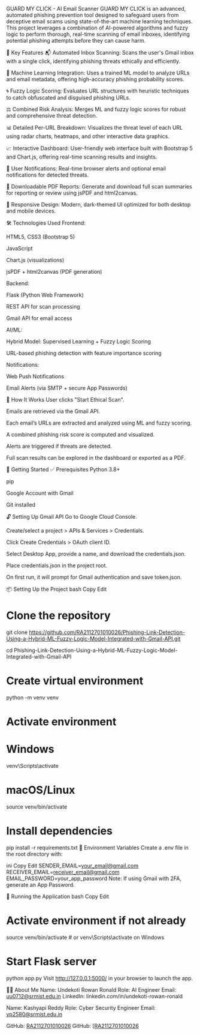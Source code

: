 GUARD MY CLICK - AI Email Scanner
GUARD MY CLICK is an advanced, automated phishing prevention tool designed to safeguard users from deceptive email scams using state-of-the-art machine learning techniques. This project leverages a combination of AI-powered algorithms and fuzzy logic to perform thorough, real-time scanning of email inboxes, identifying potential phishing attempts before they can cause harm.

🔑 Key Features
📬 Automated Inbox Scanning: Scans the user's Gmail inbox with a single click, identifying phishing threats ethically and efficiently.

🧠 Machine Learning Integration: Uses a trained ML model to analyze URLs and email metadata, offering high-accuracy phishing probability scores.

🌀 Fuzzy Logic Scoring: Evaluates URL structures with heuristic techniques to catch obfuscated and disguised phishing URLs.

⚖️ Combined Risk Analysis: Merges ML and fuzzy logic scores for robust and comprehensive threat detection.

📊 Detailed Per-URL Breakdown: Visualizes the threat level of each URL using radar charts, heatmaps, and other interactive data graphics.

📈 Interactive Dashboard: User-friendly web interface built with Bootstrap 5 and Chart.js, offering real-time scanning results and insights.

🚨 User Notifications: Real-time browser alerts and optional email notifications for detected threats.

🧾 Downloadable PDF Reports: Generate and download full scan summaries for reporting or review using jsPDF and html2canvas.

📱 Responsive Design: Modern, dark-themed UI optimized for both desktop and mobile devices.

🛠 Technologies Used
Frontend:

HTML5, CSS3 (Bootstrap 5)

JavaScript

Chart.js (visualizations)

jsPDF + html2canvas (PDF generation)

Backend:

Flask (Python Web Framework)

REST API for scan processing

Gmail API for email access

AI/ML:

Hybrid Model: Supervised Learning + Fuzzy Logic Scoring

URL-based phishing detection with feature importance scoring

Notifications:

Web Push Notifications

Email Alerts (via SMTP + secure App Passwords)

🧠 How It Works
User clicks "Start Ethical Scan".

Emails are retrieved via the Gmail API.

Each email’s URLs are extracted and analyzed using ML and fuzzy scoring.

A combined phishing risk score is computed and visualized.

Alerts are triggered if threats are detected.

Full scan results can be explored in the dashboard or exported as a PDF.

🚀 Getting Started
✅ Prerequisites
Python 3.8+

pip

Google Account with Gmail

Git installed

🔓 Setting Up Gmail API
Go to Google Cloud Console.

Create/select a project > APIs & Services > Credentials.

Click Create Credentials > OAuth client ID.

Select Desktop App, provide a name, and download the credentials.json.

Place credentials.json in the project root.

On first run, it will prompt for Gmail authentication and save token.json.

📦 Setting Up the Project
bash
Copy
Edit
# Clone the repository
git clone https://github.com/RA2112701010026/Phishing-Link-Detection-Using-a-Hybrid-ML-Fuzzy-Logic-Model-Integrated-with-Gmail-API.git

cd Phishing-Link-Detection-Using-a-Hybrid-ML-Fuzzy-Logic-Model-Integrated-with-Gmail-API

# Create virtual environment
python -m venv venv

# Activate environment
# Windows
venv\Scripts\activate
# macOS/Linux
source venv/bin/activate

# Install dependencies
pip install -r requirements.txt
🔐 Environment Variables
Create a .env file in the root directory with:

ini
Copy
Edit
SENDER_EMAIL=your_email@gmail.com
RECEIVER_EMAIL=receiver_email@gmail.com
EMAIL_PASSWORD=your_app_password
Note: If using Gmail with 2FA, generate an App Password.

🏃 Running the Application
bash
Copy
Edit
# Activate environment if not already
source venv/bin/activate  # or venv\Scripts\activate on Windows

# Start Flask server
python app.py
Visit http://127.0.0.1:5000/ in your browser to launch the app.

👨‍💻 About Me
Name: Undekoti Rowan Ronald
Role: AI Engineer
Email: uu0712@srmist.edu.in
LinkedIn: linkedin.com/in/undekoti-rowan-ronald


Name: Kashyapi Reddy 
Role: Cyber Security Engineer
Email: yp2580@srmist.edu.in





GitHub: [RA2112701010026](https://github.com/RA2112701010026)
GitHub: [[RA2112701010026](https://github.com/Kashyapi-RA2112703010016)

